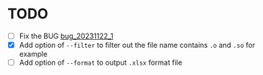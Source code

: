 # TODO

- [ ] Fix the BUG [bug_20231122_1](./BUG.md#bug_20231122_1)
- [x] Add option of `--filter` to filter out the file name contains `.o` and `.so` for example
- [ ] Add option of `--format` to output `.xlsx` format file
